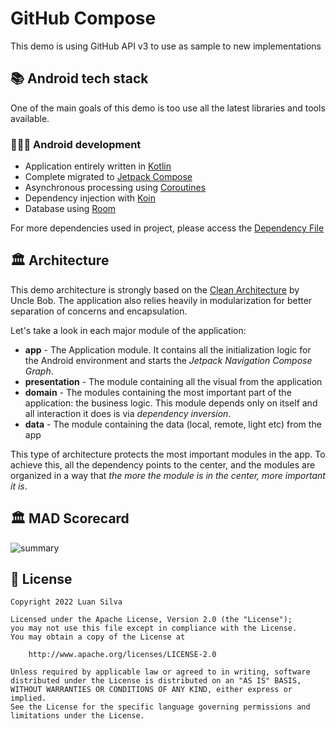 # GitHub Compose

This demo is using GitHub API v3 to use as sample to new implementations
## 📚 Android tech stack

One of the main goals of this demo is too use all the latest libraries and tools available.

### 🧑🏻‍💻 Android development

- Application entirely written in [Kotlin](https://kotlinlang.org)
- Complete migrated to [Jetpack Compose](https://developer.android.com/jetpack/compose)
- Asynchronous processing using [Coroutines](https://kotlin.github.io/kotlinx.coroutines/)
- Dependency injection with [Koin](https://insert-koin.io)
- Database using [Room](https://developer.android.com/topic/libraries/architecture/room)

For more dependencies used in project, please access the
[Dependency File](https://github.com/luangs7/GithubComposable/blob/main/buildSrc/src/main/kotlin/Dependencies.kt)

## 🏛 Architecture

This demo architecture is strongly based on
the [Clean Architecture](https://blog.cleancoder.com/uncle-bob/2012/08/13/the-clean-architecture.html) by Uncle Bob. 
The application also relies heavily in modularization for better separation of concerns
and encapsulation.

Let's take a look in each major module of the application:

* **app** - The Application module. It contains all the initialization logic for the Android
  environment and starts the _Jetpack Navigation Compose Graph_.
* **presentation** - The module containing all the visual from the application
* **domain** - The modules containing the most important part of the application: the business
  logic. This module depends only on itself and all interaction it does is via _dependency
  inversion_.
* **data** - The module containing the data (local, remote, light etc) from the app

This type of architecture protects the most important modules in the app. To achieve this, all the
dependency points to the center, and the modules are organized in a way that
_the more the module is in the center, more important it is_.

## 🏛 MAD Scorecard

![summary](https://user-images.githubusercontent.com/16122202/161610809-7d46a787-2eac-474c-9739-6d50b77f9220.png)


## 📃 License

```
Copyright 2022 Luan Silva

Licensed under the Apache License, Version 2.0 (the "License");
you may not use this file except in compliance with the License.
You may obtain a copy of the License at

    http://www.apache.org/licenses/LICENSE-2.0

Unless required by applicable law or agreed to in writing, software
distributed under the License is distributed on an "AS IS" BASIS,
WITHOUT WARRANTIES OR CONDITIONS OF ANY KIND, either express or implied.
See the License for the specific language governing permissions and
limitations under the License.
```
